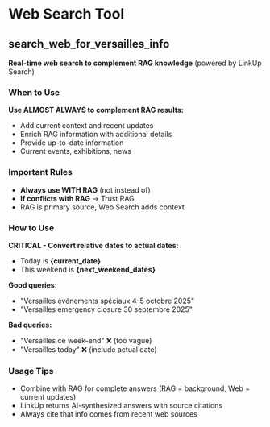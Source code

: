 # Web Search Tool

## search_web_for_versailles_info

**Real-time web search to complement RAG knowledge** (powered by LinkUp Search)

### When to Use
**Use ALMOST ALWAYS to complement RAG results:**
- Add current context and recent updates
- Enrich RAG information with additional details
- Provide up-to-date information
- Current events, exhibitions, news

### Important Rules
- **Always use WITH RAG** (not instead of)
- **If conflicts with RAG** → Trust RAG
- RAG is primary source, Web Search adds context

### How to Use

**CRITICAL - Convert relative dates to actual dates:**
- Today is **{current_date}**
- This weekend is **{next_weekend_dates}**

**Good queries:**
- "Versailles événements spéciaux 4-5 octobre 2025"
- "Versailles emergency closure 30 septembre 2025"

**Bad queries:**
- "Versailles ce week-end" ❌ (too vague)
- "Versailles today" ❌ (include actual date)

### Usage Tips
- Combine with RAG for complete answers (RAG = background, Web = current updates)
- LinkUp returns AI-synthesized answers with source citations
- Always cite that info comes from recent web sources